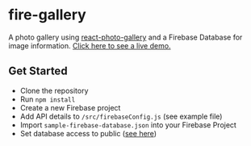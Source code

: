 # fire-gallery

A photo gallery using [react-photo-gallery](https://github.com/neptunian/react-photo-gallery) and a Firebase Database for image information.
[Click here to see a live demo.](https://fire-gallery-0.firebaseapp.com/)

## Get Started
* Clone the repository
* Run ```npm install```
* Create a new Firebase project
* Add API details to ```/src/firebaseConfig.js``` (see example file)
* Import ```sample-firebase-database.json``` into your Firebase Project
* Set database access to public ([see here](https://firebase.google.com/docs/database/security/quickstart))